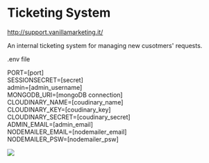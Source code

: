 # Ticketing System
http://support.vanillamarketing.it/

An internal ticketing system for managing new cusotmers' requests.

.env file

PORT=[port]<br>
SESSIONSECRET=[secret]<br>
admin=[admin_username]<br>
MONGODB_URI=[mongoDB connection]<br>
CLOUDINARY_NAME=[coudinary_name]<br>
CLOUDINARY_KEY=[coudinary_key]<br>
CLOUDINARY_SECRET=[coudinary_secret]<br>
ADMIN_EMAIL=[admin_email]<br>
NODEMAILER_EMAIL=[nodemailer_email]<br>
NODEMAILER_PSW=[nodemailer_psw]

<img src="https://user-images.githubusercontent.com/30729360/65434688-851af680-de1f-11e9-8398-61bf5d415e7e.png">
